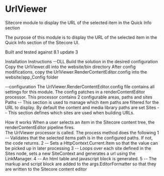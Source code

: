 # UrlViewer
Sitecore module to display the URL of the selected item in the Quick Info section

The purpose of this module is to display the URL of the selected item in the Quick Info section of the Sitecore UI.

Built and tested against 8.1 update 3

Installation Instructions
--DLL
Build the solution in the desired configuration
Copy the UrlViewer.dll into the website/bin directory
After config modifications, copy the UrlViewer.RenderContentEditor.config into the website/app_Config folder

--configuration
The UrlViewer.RenderContentEditor.config file contains all settings for this module.  The config patches in a renderContentEditor processor.
This processor contains 2 configurable areas, paths and sites
Paths -- This section is used to manage which item paths are filtered for the URL to display.  By default the content and media library paths are set
Sites -- This section defines which sites are used when building URLs.  

How it works
When a user selects an item in the Sitecore content tree, the renderContentEditor pipeline fires.  
The UrlViewer processor is called.  The process method does the following
1 -- Validates that the selected items path is in the configured paths.  If not, the code returns.
2 -- Sets a HttpContext.Current.Item so that the value can be picked up in later processing
3 -- Loops over each site defined in the Sites node, sets a new SiteContext and generates a url using the LinkManager.
4 -- An html table and javascript block is generated.
5 -- The markup and script block are added to the args.EditorFormatter so that they are written to the Sitecore content editor 
